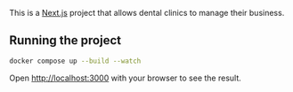 This is a [Next.js](https://nextjs.org/) project that allows dental clinics to manage their business.

## Running the project

```bash
docker compose up --build --watch
```

Open [http://localhost:3000](http://localhost:3000) with your browser to see the result.
